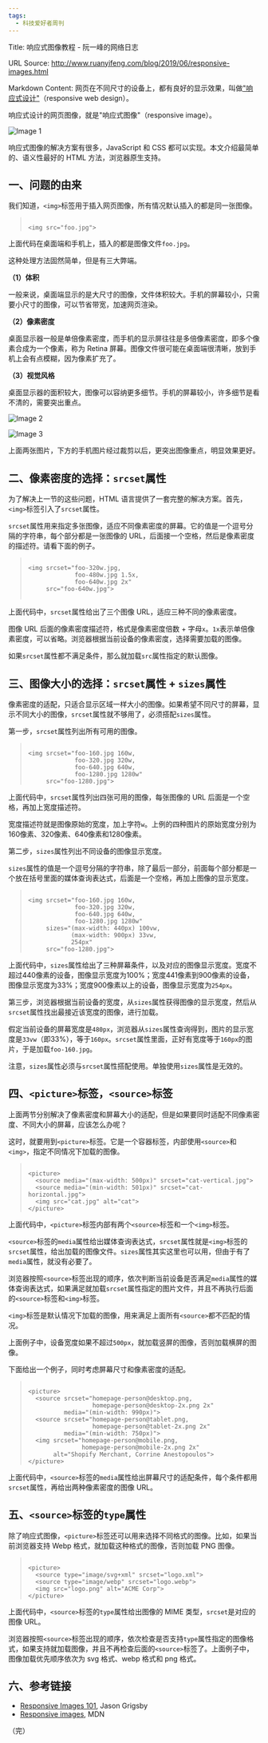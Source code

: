 ```yaml
---
tags:
  - 科技爱好者周刊
---
```

Title: 响应式图像教程 - 阮一峰的网络日志

URL Source: http://www.ruanyifeng.com/blog/2019/06/responsive-images.html

Markdown Content:
网页在不同尺寸的设备上，都有良好的显示效果，叫做["响应式设计"](https://www.ruanyifeng.com/blog/2012/05/responsive_web_design.html)（responsive web design）。

响应式设计的网页图像，就是"响应式图像"（responsive image）。

![Image 1](https://www.wangbase.com/blogimg/asset/201906/bg2019061001.jpg)

响应式图像的解决方案有很多，JavaScript 和 CSS 都可以实现。本文介绍最简单的、语义性最好的 HTML 方法，浏览器原生支持。

一、问题的由来
-------

我们知道，`<img>`标签用于插入网页图像，所有情况默认插入的都是同一张图像。

> ```
> 
> <img src="foo.jpg">
> ```

上面代码在桌面端和手机上，插入的都是图像文件`foo.jpg`。

这种处理方法固然简单，但是有三大弊端。

**（1）体积**

一般来说，桌面端显示的是大尺寸的图像，文件体积较大。手机的屏幕较小，只需要小尺寸的图像，可以节省带宽，加速网页渲染。

**（2）像素密度**

桌面显示器一般是单倍像素密度，而手机的显示屏往往是多倍像素密度，即多个像素合成为一个像素，称为 Retina 屏幕。图像文件很可能在桌面端很清晰，放到手机上会有点模糊，因为像素扩充了。

**（3）视觉风格**

桌面显示器的面积较大，图像可以容纳更多细节。手机的屏幕较小，许多细节是看不清的，需要突出重点。

![Image 2](https://www.wangbase.com/blogimg/asset/201906/bg2019061002.jpg)

![Image 3](https://www.wangbase.com/blogimg/asset/201906/bg2019061003.jpg)

上面两张图片，下方的手机图片经过裁剪以后，更突出图像重点，明显效果更好。

二、像素密度的选择：`srcset`属性
--------------------

为了解决上一节的这些问题，HTML 语言提供了一套完整的解决方案。首先，`<img>`标签引入了`srcset`属性。

`srcset`属性用来指定多张图像，适应不同像素密度的屏幕。它的值是一个逗号分隔的字符串，每个部分都是一张图像的 URL，后面接一个空格，然后是像素密度的描述符。请看下面的例子。

> ```
> 
> <img srcset="foo-320w.jpg,
>              foo-480w.jpg 1.5x,
>              foo-640w.jpg 2x"
>      src="foo-640w.jpg">
>  
> ```

上面代码中，`srcset`属性给出了三个图像 URL，适应三种不同的像素密度。

图像 URL 后面的像素密度描述符，格式是像素密度倍数 + 字母`x`。`1x`表示单倍像素密度，可以省略。浏览器根据当前设备的像素密度，选择需要加载的图像。

如果`srcset`属性都不满足条件，那么就加载`src`属性指定的默认图像。

三、图像大小的选择：`srcset`属性 + `sizes`属性
--------------------------------

像素密度的适配，只适合显示区域一样大小的图像。如果希望不同尺寸的屏幕，显示不同大小的图像，`srcset`属性就不够用了，必须搭配`sizes`属性。

第一步，`srcset`属性列出所有可用的图像。

> ```
> 
> <img srcset="foo-160.jpg 160w,
>              foo-320.jpg 320w,
>              foo-640.jpg 640w,
>              foo-1280.jpg 1280w"
>      src="foo-1280.jpg">
> ```

上面代码中，`srcset`属性列出四张可用的图像，每张图像的 URL 后面是一个空格，再加上宽度描述符。

宽度描述符就是图像原始的宽度，加上字符`w`。上例的四种图片的原始宽度分别为160像素、320像素、640像素和1280像素。

第二步，`sizes`属性列出不同设备的图像显示宽度。

`sizes`属性的值是一个逗号分隔的字符串，除了最后一部分，前面每个部分都是一个放在括号里面的媒体查询表达式，后面是一个空格，再加上图像的显示宽度。

> ```
> 
> <img srcset="foo-160.jpg 160w,
>              foo-320.jpg 320w,
>              foo-640.jpg 640w,
>              foo-1280.jpg 1280w"
>      sizes="(max-width: 440px) 100vw,
>             (max-width: 900px) 33vw,
>             254px"
>      src="foo-1280.jpg">
> ```

上面代码中，`sizes`属性给出了三种屏幕条件，以及对应的图像显示宽度。宽度不超过440像素的设备，图像显示宽度为100%；宽度441像素到900像素的设备，图像显示宽度为33%；宽度900像素以上的设备，图像显示宽度为`254px`。

第三步，浏览器根据当前设备的宽度，从`sizes`属性获得图像的显示宽度，然后从`srcset`属性找出最接近该宽度的图像，进行加载。

假定当前设备的屏幕宽度是`480px`，浏览器从`sizes`属性查询得到，图片的显示宽度是`33vw`（即33%），等于`160px`。`srcset`属性里面，正好有宽度等于`160px`的图片，于是加载`foo-160.jpg`。

注意，`sizes`属性必须与`srcset`属性搭配使用。单独使用`sizes`属性是无效的。

四、`<picture>`标签，`<source>`标签
----------------------------

上面两节分别解决了像素密度和屏幕大小的适配，但是如果要同时适配不同像素密度、不同大小的屏幕，应该怎么办呢？

这时，就要用到`<picture>`标签。它是一个容器标签，内部使用`<source>`和`<img>`，指定不同情况下加载的图像。

> ```
> 
> <picture>
>   <source media="(max-width: 500px)" srcset="cat-vertical.jpg">
>   <source media="(min-width: 501px)" srcset="cat-horizontal.jpg">
>   <img src="cat.jpg" alt="cat">
> </picture>
> ```

上面代码中，`<picture>`标签内部有两个`<source>`标签和一个`<img>`标签。

`<source>`标签的`media`属性给出媒体查询表达式，`srcset`属性就是`<img>`标签的`srcset`属性，给出加载的图像文件。`sizes`属性其实这里也可以用，但由于有了`media`属性，就没有必要了。

浏览器按照`<source>`标签出现的顺序，依次判断当前设备是否满足`media`属性的媒体查询表达式，如果满足就加载`srcset`属性指定的图片文件，并且不再执行后面的`<source>`标签和`<img>`标签。

`<img>`标签是默认情况下加载的图像，用来满足上面所有`<source>`都不匹配的情况。

上面例子中，设备宽度如果不超过`500px`，就加载竖屏的图像，否则加载横屏的图像。

下面给出一个例子，同时考虑屏幕尺寸和像素密度的适配。

> ```
> 
> <picture>
>   <source srcset="homepage-person@desktop.png,
>                   homepage-person@desktop-2x.png 2x"       
>           media="(min-width: 990px)">
>   <source srcset="homepage-person@tablet.png,
>                   homepage-person@tablet-2x.png 2x" 
>           media="(min-width: 750px)">
>   <img srcset="homepage-person@mobile.png,
>                homepage-person@mobile-2x.png 2x" 
>        alt="Shopify Merchant, Corrine Anestopoulos">
> </picture>
> ```

上面代码中，`<source>`标签的`media`属性给出屏幕尺寸的适配条件，每个条件都用`srcset`属性，再给出两种像素密度的图像 URL。

五、`<source>`标签的`type`属性
-----------------------

除了响应式图像，`<picture>`标签还可以用来选择不同格式的图像。比如，如果当前浏览器支持 Webp 格式，就加载这种格式的图像，否则加载 PNG 图像。

> ```
> 
> <picture>
>   <source type="image/svg+xml" srcset="logo.xml">
>   <source type="image/webp" srcset="logo.webp"> 
>   <img src="logo.png" alt="ACME Corp">
> </picture>
> ```

上面代码中，`<source>`标签的`type`属性给出图像的 MIME 类型，`srcset`是对应的图像 URL。

浏览器按照`<source>`标签出现的顺序，依次检查是否支持`type`属性指定的图像格式，如果支持就加载图像，并且不再检查后面的`<source>`标签了。上面例子中，图像加载优先顺序依次为 svg 格式、webp 格式和 png 格式。

六、参考链接
------

*   [Responsive Images 101](https://cloudfour.com/thinks/responsive-images-101-definitions/), Jason Grigsby
*   [Responsive images](https://developer.mozilla.org/en-US/docs/Learn/HTML/Multimedia_and_embedding/Responsive_images), MDN

（完）
